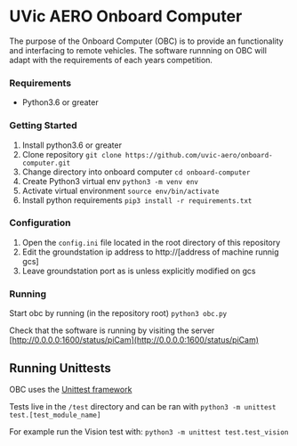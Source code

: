 # UVic AERO Onboard Computer

The purpose of the Onboard Computer (OBC) is to provide an functionality and interfacing to remote vehicles. The software runnning on OBC will adapt with the requirements of each years competition.

### Requirements
* Python3.6 or greater

### Getting Started
1. Install python3.6 or greater
1. Clone repository `git clone https://github.com/uvic-aero/onboard-computer.git`
1. Change directory into onboard computer `cd onboard-computer`
1. Create Python3 virtual env `python3 -m venv env`
1. Activate virtual environment `source env/bin/activate` 
1. Install python requirements `pip3 install -r requirements.txt`

### Configuration 
1. Open the `config.ini` file located in the root directory of this repository
1. Edit the groundstation ip address to http://[address of machine runnig gcs]
1. Leave groundstation port as is unless explicitly modified on gcs

### Running 
Start obc by running (in the repository root)
	`python3 obc.py`
	
Check that the software is running by visiting the server
  [http://0.0.0.0:1600/status/piCam](http://0.0.0.0:1600/status/piCam)

## Running Unittests
OBC uses the [Unittest framework](https://docs.python.org/3/library/unittest.html)

Tests live in the `/test` directory and can be ran with `python3 -m unittest test.[test_module_name]`

For example run the Vision test with:
`python3 -m unittest test.test_vision`

<!--
## Livestreaming video

The jpeg livestream will be served on http://127.0.0.1:5000 but is meant to be dijested by ffmpeg/ffserver

### Set up livestreaming on Linux

First ensure that ffmpeg is installed on your system

```
apt-get install ffmpeg
```

Then use the ffserver config to start the program

```
ffserver -f ffserver.conf
```

Next you will run the OBC and wait for the image livestream to start

```
python obc.py
```

Then start ffmpeg to transcode the images into a video stream

```
ffmpeg -c mjpeg -i http://127.0.0.1:5000 -codec copy http://127.0.0.1:8080/feed1.ffm
```

The video livestream can now be viewed at http://127.0.0.1:8080/liveview.jpg depending on how ffserver is configured
The local IP in the link above can be replaced by the IP of the server/raspberry Pi depending how the network is configured as
ffserver will run on all network interfaces whereas the initial jpeg stream will only run locally.

## Authors

Christopher Hampu, Lin Hsuan-Yu, TaeHun Kang

## License

This project is licensed under the MIT License - see the [LICENSE.md](LICENSE.md) file for details
-->
